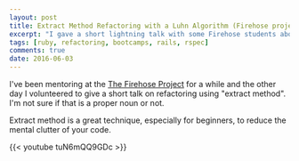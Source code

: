 ```yaml
---
layout: post
title: Extract Method Refactoring with a Luhn Algorithm (Firehose project)
excerpt: "I gave a short lightning talk with some Firehose students about an easy refactoring technique"
tags: [ruby, refactoring, bootcamps, rails, rspec]
comments: true
date: 2016-06-03
---
```


I've been mentoring at the [The Firehose Project](http://www.thefirehoseproject.com/) for a while and the other day I volunteered to give a short talk on refactoring using "extract method".  I'm not sure if that is a proper noun or not.

Extract method is a great technique, especially for beginners, to reduce the mental clutter of your code.

{{< youtube tuN6mQQ9GDc >}}
